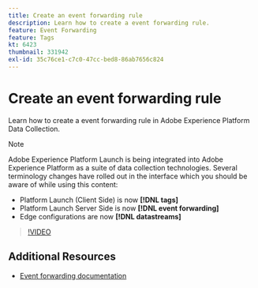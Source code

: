 ```yaml
---
title: Create an event forwarding rule
description: Learn how to create a event forwarding rule.
feature: Event Forwarding
feature: Tags
kt: 6423
thumbnail: 331942
exl-id: 35c76ce1-c7c0-47cc-bed8-86ab7656c824
---
```

# Create an event forwarding rule

Learn how to create a event forwarding rule in Adobe Experience Platform Data Collection.

>[!NOTE]
>
>Adobe Experience Platform Launch is being integrated into Adobe Experience Platform as a suite of data collection technologies. Several terminology changes have rolled out in the interface which you should be aware of while using this content:
>
> * Platform Launch (Client Side) is now **[!DNL tags]** 
> * Platform Launch Server Side is now **[!DNL event forwarding]** 
> * Edge configurations are now **[!DNL datastreams]**

>[!VIDEO](https://video.tv.adobe.com/v/331942?quality=12&learn=on)

## Additional Resources

* [Event forwarding documentation](https://experienceleague.adobe.com/docs/experience-platform/tags/event-forwarding/overview.html)